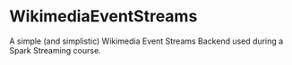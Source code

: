 # WikimediaEventStreams
A simple (and simplistic) Wikimedia Event Streams Backend used during a Spark Streaming course.
